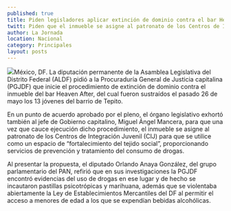 ```yaml
---
published: true
title: Piden legisladores aplicar extinción de dominio contra el bar Heaven
twitt: Piden que el inmueble se asigne al patronato de los Centros de Integración Juvenil para fortalecer el tejido social
author: La Jornada
location: Nacional
category: Principales
layout: posts
---
```


![](http://i.imgur.com/c9COpUPm.jpg)México, DF. La diputación permanente de la Asamblea Legislativa del Distrito Federal (ALDF) pidió a la Procuraduría General de Justicia capitalina (PGJDF) que inicie el procedimiento de extinción de dominio contra el inmueble del bar Heaven After, del cual fueron sustraídos el pasado 26 de mayo los 13 jóvenes del barrio de Tepito.

En un punto de acuerdo aprobado por el pleno, el órgano legislativo exhortó también al jefe de Gobierno capitalino, Miguel Ángel Mancera, para que una vez que cauce ejecución dicho procedimiento, el inmueble se asigne al patronato de los Centros de Integración Juvenil (CIJ) para que se utilice como un espacio de “fortalecimiento del tejido social”, proporcionando servicios de prevención y tratamiento del consumo de drogas.

Al presentar la propuesta, el diputado Orlando Anaya González, del grupo parlamentario del PAN, refirió que en sus investigaciones la PGJDF encontró evidencias del uso de drogas en ese lugar y de hecho se incautaron pastillas psicotrópicas y marihuana, además que se violentaba abiertamente la Ley de Establecimientos Mercantiles del DF al permitir el acceso a menores de edad a los que se expendían bebidas alcohólicas.
